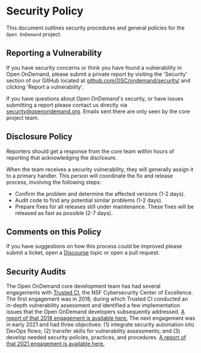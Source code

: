 # Security Policy

This document outlines security procedures and general policies for the `Open OnDemand`
project.

## Reporting a Vulnerability

If you have security concerns or think you have found a vulnerability in Open OnDemand,
please submit a private report by visiting the 'Security' section of our GitHub located at [github.com/OSC/ondemand/security/](https://github.com/OSC/ondemand/security/) 
and clicking 'Report a vulnerability'. 

If you have questions about Open OnDemand's security, or have issues submitting a report please 
contact us directly via [security@openondemand.org](mailto:security@openondemand.org).
Emails sent there are only seen by the core project team.

## Disclosure Policy

Reporters should get a response from the core team within hours of reporting that
acknowledging the disclosure.
    
When the team receives a security vulnerability, they will generally assign it 
to a primary handler. This person will coordinate the fix and release process,
involving the following steps:

  * Confirm the problem and determine the affected versions (1-2 days).
  * Audit code to find any potential similar problems (1-2 days).
  * Prepare fixes for all releases still under maintenance. These fixes will be
    released as fast as possible (2-7 days).

## Comments on this Policy

If you have suggestions on how this process could be improved please submit 
a ticket, open a [Discourse](https://discourse.openondemand.org/) topic or open a pull request.

## Security Audits

The Open OnDemand core development team has had several engagements with [Trusted CI](https://trustedci.org/), the NSF Cybersecurity Center of Excellence. The first engagement was in 2018, during which Trusted CI conducted an in-depth vulnerability assessment and identified a few implementation issues that the Open OnDemand developers subsequently addressed.  [A report of that 2018 engagement is available here.](https://openondemand.org/trustedci-2018) The next engagement was in early 2021 and had three objectives: (1) integrate security automation into DevOps flows; (2) transfer skills for vulnerability assessments; and (3) develop needed security policies, practices, and procedures.  [A report of that 2021 engagement is available here.](https://openondemand.org/trustedci) 

